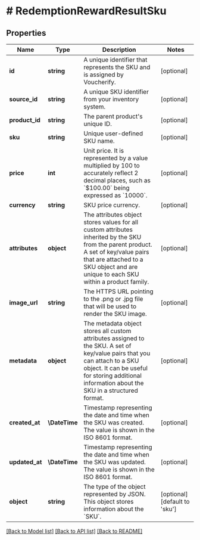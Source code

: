 # # RedemptionRewardResultSku

## Properties

Name | Type | Description | Notes
------------ | ------------- | ------------- | -------------
**id** | **string** | A unique identifier that represents the SKU and is assigned by Voucherify. | [optional]
**source_id** | **string** | A unique SKU identifier from your inventory system. | [optional]
**product_id** | **string** | The parent product&#39;s unique ID. | [optional]
**sku** | **string** | Unique user-defined SKU name. | [optional]
**price** | **int** | Unit price. It is represented by a value multiplied by 100 to accurately reflect 2 decimal places, such as &#x60;$100.00&#x60; being expressed as &#x60;10000&#x60;. | [optional]
**currency** | **string** | SKU price currency. | [optional]
**attributes** | **object** | The attributes object stores values for all custom attributes inherited by the SKU from the parent product. A set of key/value pairs that are attached to a SKU object and are unique to each SKU within a product family. | [optional]
**image_url** | **string** | The HTTPS URL pointing to the .png or .jpg file that will be used to render the SKU image. | [optional]
**metadata** | **object** | The metadata object stores all custom attributes assigned to the SKU. A set of key/value pairs that you can attach to a SKU object. It can be useful for storing additional information about the SKU in a structured format. | [optional]
**created_at** | **\DateTime** | Timestamp representing the date and time when the SKU was created. The value is shown in the ISO 8601 format. | [optional]
**updated_at** | **\DateTime** | Timestamp representing the date and time when the SKU was updated. The value is shown in the ISO 8601 format. | [optional]
**object** | **string** | The type of the object represented by JSON. This object stores information about the &#x60;SKU&#x60;. | [optional] [default to 'sku']

[[Back to Model list]](../../README.md#models) [[Back to API list]](../../README.md#endpoints) [[Back to README]](../../README.md)
